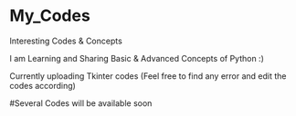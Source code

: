 # My_Codes
Interesting Codes &amp; Concepts

I am Learning and Sharing Basic & Advanced Concepts of Python :)

Currently uploading Tkinter codes
(Feel free to find any error and edit the codes according)

#Several Codes will be available soon

